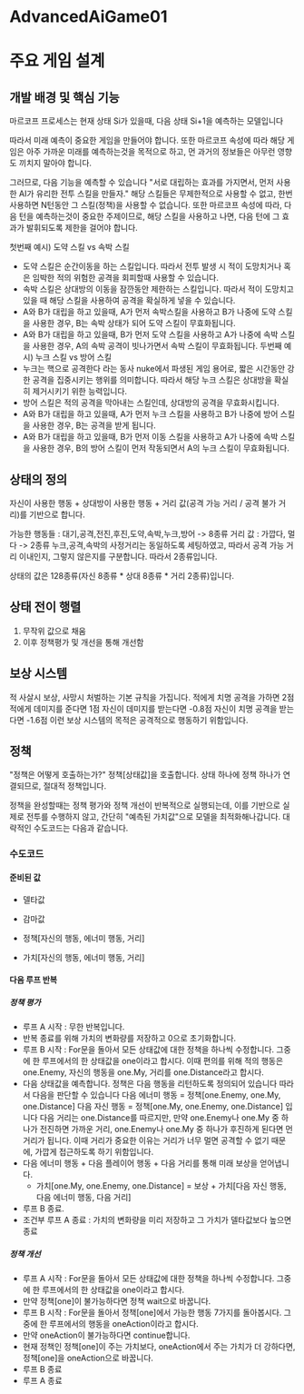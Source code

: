# AdvancedAiGame01
# 주요 게임 설계

## 개발 배경 및 핵심 기능

마르코프 프로세스는 현재 상태 Si가 있을때, 다음 상태 Si+1을 예측하는 모델입니다

따라서 미래 예측이 중요한 게임을 만들어야 합니다.
또한 마르코프 속성에 따라 해당 게임은 아주 가까운 미래를 예측하는것을 목적으로 하고, 먼 과거의 정보들은 아무런 영향도 끼치지 말아야 합니다.

그러므로, 다음 기능을 예측할 수 있습니다
"서로 대립하는 효과를 가지면서, 먼저 사용한 AI가 유리한 전투 스킬을 만들자."
해당 스킬들은 무제한적으로 사용할 수 없고, 한번 사용하면 N턴동안 그 스킬(정책)을 사용할 수 없습니다. 또한 마르코프 속성에 따라, 다음 턴을 예측하는것이 중요한 주제이므로, 해당 스킬을 사용하고 나면, 다음 턴에 그 효과가 발휘되도록 제한을 걸어야 합니다.

첫번째 예시) 도약 스킬 vs 속박 스킬
- 도약 스킬은 순간이동을 하는 스킬입니다. 따라서 전투 발생 시 적이 도망치거나 혹은 임박한 적의 위험한 공격을 회피할때 사용할 수 있습니다.
- 속박 스킬은 상대방의 이동을 잠깐동안 제한하는 스킬입니다. 따라서 적이 도망치고 있을 때 해당 스킬을 사용하여 공격을 확실하게 넣을 수 있습니다.
- A와 B가 대립을 하고 있을때, A가 먼저 속박스킬을 사용하고 B가 나중에 도약 스킬을 사용한 경우, B는 속박 상태가 되어 도약 스킬이 무효화됩니다.
- A와 B가 대립을 하고 있을때, B가 먼저 도약 스킬을 사용하고 A가 나중에 속박 스킬을 사용한 경우, A의 속박 공격이 빗나가면서 속박 스킬이 무효화됩니다.
두번째 예시) 누크 스킬 vs 방어 스킬
- 누크는 핵으로 공격한다 라는 동사 nuke에서 파생된 게임 용어로, 짧은 시간동안 강한 공격을 집중시키는 행위를 의미합니다. 따라서 해당 누크 스킬은 상대방을 확실히 제거시키기 위한 능력입니다.
- 방어 스킬은 적의 공격을 막아내는 스킬인데, 상대방의 공격을 무효화시킵니다.
- A와 B가 대립을 하고 있을때, A가 먼저 누크 스킬을 사용하고 B가 나중에 방어 스킬을 사용한 경우, B는 공격을 받게 됩니다.
- A와 B가 대립을 하고 있을때, B가 먼저 이동 스킬을 사용하고 A가 나중에 속박 스킬을 사용한 경우, B의 방어 스킬이 먼저 작동되면서 A의 누크 스킬이 무효화됩니다.

## 상태의 정의

자신이 사용한 행동 + 상대방이 사용한 행동 + 거리 값(공격 가능 거리 / 공격 불가 거리)를 기반으로 합니다.

가능한 행동들 : 대기,공격,전진,후진,도약,속박,누크,방어 -> 8종류
거리 값 : 가깝다, 멀다 -> 2종류
누크,공격,속박의 사정거리는 동일하도록 세팅하였고, 따라서 공격 가능 거리 이내인지, 그렇지 않은지를 구분합니다. 따라서 2종류입니다.

상태의 값은 128종류(자신 8종류 * 상대 8종류 * 거리 2종류)입니다.


## 상태 전이 행렬
1. 무작위 값으로 채움
2. 이후 정책평가 및 개선을 통해 개선함


## 보상 시스템
적 사살시 보상, 사망시 처벌하는 기본 규칙을 가집니다.
적에게 치명 공격을 가하면 2점
적에게 데미지를 준다면 1점
자신이 데미지를 받는다면 -0.8점
자신이 치명 공격을 받는다면 -1.6점
이런 보상 시스템의 목적은 공격적으로 행동하기 위함입니다.

## 정책
"정책은 어떻게 호출하는가?"
정책[상태값]을 호출합니다.
상태 하나에 정책 하나가 연결되므로, 절대적 정책입니다.

정책을 완성할때는 정책 평가와 정책 개선이 반복적으로 실행되는데, 이를 기반으로 실제로 전투를 수행하지 않고, 간단히 "예측된 가치값"으로 모델을 최적화해나갑니다.
대략적인 수도코드는 다음과 같습니다.
### 수도코드
#### 준비된 값
- 델타값
- 감마값

- 정책[자신의 행동, 에너미 행동, 거리]
- 가치[자신의 행동, 에너미 행동, 거리]
#### 다음 루프 반복
##### 정책 평가
- 루프 A 시작 : 무한 반복입니다.
- 반복 종료를 위해 가치의 변화량를 저장하고 0으로 초기화합니다.
- 루프 B 시작 : For문을 돌아서 모든 상태값에 대한 정책을 하나씩 수정합니다. 그중에 한 루프에서의 한 상태값을 one이라고 합시다.
이때 편의를 위해 적의 행동은 one.Enemy, 자신의 행동을 one.My, 거리를 one.Distance라고 합시다.
- 다음 상태값을 예측합니다. 정책은 다음 행동을 리턴하도록 정의되어 있습니다 따라서 다음을 판단할 수 있습니다
다음 에너미 행동 = 정책[one.Enemy, one.My, one.Distance]
다음 자신 행동 = 정책[one.My, one.Enemy, one.Distance] 입니다
다음 거리는 one.Distance를 따르지만, 만약 one.Enemy나 one.My 중 하나가 전진하면 가까운 거리, one.Enemy나 one.My 중 하나가 후진하게 된다면 먼 거리가 됩니다.
이때 거리가 중요한 이유는 거리가 너무 멀면 공격할 수 없기 때문에, 가깝게 접근하도록 하기 위함입니다.
- 다음 에너미 행동 + 다음 플레이어 행동 + 다음 거리를 통해 미래 보상을 얻어냅니다.
  - 가치[one.My, one.Enemy, one.Distance] = 보상 + 가치[다음 자신 행동, 다음 에너미 행동, 다음 거리]
- 루프 B 종료.
- 조건부 루프 A 종료 : 가치의 변화량을 미리 저장하고 그 가치가 델타값보다 높으면 종료
##### 정책 개선
- 루프 A 시작 : For문을 돌아서 모든 상태값에 대한 정책을 하나씩 수정합니다. 그중에 한 루프에서의 한 상태값을 one이라고 합시다.
- 만약 정책[one]이 불가능하다면 정책 wait으로 바꿉니다.
- 루프 B 시작 : For문을 돌아서 정책[one]에서 가능한 행동 7가지를 돌아봅시다. 그중에 한 루프에서의 행동을 oneAction이라고 합시다.
- 만약 oneAction이 불가능하다면 continue합니다.
- 현재 정책인 정책[one]이 주는 가치보다, oneAction에서 주는 가치가 더 강하다면, 정책[one]을 oneAction으로 바꿉니다.
- 루프 B 종료
- 루프 A 종료
